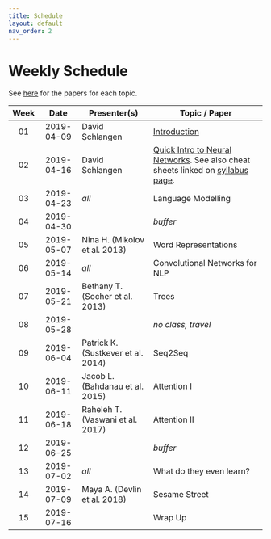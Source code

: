 ```yaml
---
title: Schedule
layout: default
nav_order: 2
---
```


# Weekly Schedule

See [here](../topics_papers) for the papers for each topic.


| Week | Date | Presenter(s) | Topic / Paper|
|:------:|:------:|-----------|------|
| 01  | 2019-04-09  | David Schlangen   | [Introduction](https://github.com/compling-potsdam/sose19-am11-nlp-highlights/blob/master/material/01_intro/01_highlights19.pdf)
| 02  | 2019-04-16  | David Schlangen  | [Quick Intro to Neural Networks](https://github.com/compling-potsdam/sose19-am11-nlp-highlights/blob/master/material/02_glossary/02_highlights19.pdf). See also cheat sheets linked on [syllabus page](../index).
| 03  | 2019-04-23  | *all*  | Language Modelling			
| 04  | 2019-04-30  |   | *buffer*
| 05  | 2019-05-07  | Nina H. (Mikolov et al. 2013)  | Word Representations
| 06  | 2019-05-14  | *all*  | Convolutional Networks for NLP
| 07  | 2019-05-21  | Bethany T. (Socher et al. 2013)  | Trees
| 08  | 2019-05-28  |   | *no class, travel*
| 09  | 2019-06-04  | Patrick K. (Sustkever et al. 2014)  | Seq2Seq
| 10  | 2019-06-11  | Jacob L. (Bahdanau et al. 2015)  | Attention I
| 11  | 2019-06-18  | Raheleh T. (Vaswani et al. 2017) | Attention II
| 12  | 2019-06-25  |   | *buffer*
| 13  | 2019-07-02  | *all*  | What do they even learn?
| 14  | 2019-07-09  | Maya A. (Devlin et al. 2018)  | Sesame Street
| 15  | 2019-07-16  |   | Wrap Up
